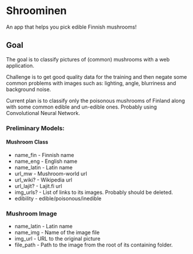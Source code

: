 # Shroominen

An app that helps you pick edible Finnish mushrooms!

## Goal

The goal is to classify pictures of (common) mushrooms with a web application.

Challenge is to get good quality data for the training and then negate some common problems with images such as: lighting, angle, blurriness and background noise.

Current plan is to classify only the poisonous mushrooms of Finland along with some common edible and un-edible ones. Probably using Convolutional Neural Network.


### Preliminary Models:

#### Mushroom Class
* name_fin - Finnish name
* name_eng - English name
* name_latin - Latin name
* url_mw - Mushroom-world url
* url_wiki? - Wikipedia url
* url_lajit? - Lajit.fi url
* img_urls? - List of links to its images. Probably should be deleted.
* edibility - edible/poisonous/inedible

### Mushroom Image
* name_latin - Latin name
* name_img - Name of the image file
* img_url - URL to the original picture
* file_path - Path to the image from the root of its containing folder.
